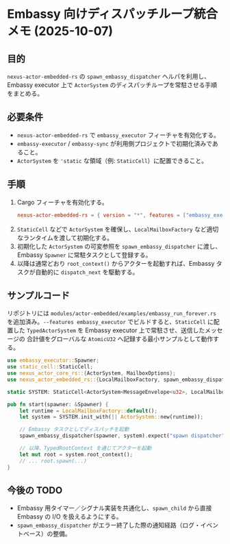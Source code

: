 # Embassy 向けディスパッチループ統合メモ (2025-10-07)

## 目的
`nexus-actor-embedded-rs` の `spawn_embassy_dispatcher` ヘルパを利用し、Embassy executor 上で
`ActorSystem` のディスパッチループを常駐させる手順をまとめる。

## 必要条件
- `nexus-actor-embedded-rs` で `embassy_executor` フィーチャを有効化する。
- `embassy-executor` / `embassy-sync` が利用側プロジェクトで初期化済みであること。
- `ActorSystem` を `'static` な領域（例: `StaticCell`）に配置できること。

## 手順
1. Cargo フィーチャを有効化する。
   ```toml
   nexus-actor-embedded-rs = { version = "*", features = ["embassy_executor"] }
   ```
2. `StaticCell` などで `ActorSystem` を確保し、`LocalMailboxFactory` など適切なランタイムを渡して初期化する。
3. 初期化した `ActorSystem` の可変参照を `spawn_embassy_dispatcher` に渡し、Embassy `Spawner` に常駐タスクとして登録する。
4. 以降は通常どおり `root_context()` からアクターを起動すれば、Embassy タスクが自動的に `dispatch_next` を駆動する。

## サンプルコード

リポジトリには `modules/actor-embedded/examples/embassy_run_forever.rs` を追加済み。`--features embassy_executor`
でビルドすると、`StaticCell` に配置した `TypedActorSystem` を Embassy executor 上で常駐させ、送信したメッセージの
合計値をグローバルな `AtomicU32` へ記録する最小サンプルとして動作する。

```rust
use embassy_executor::Spawner;
use static_cell::StaticCell;
use nexus_actor_core_rs::{ActorSystem, MailboxOptions};
use nexus_actor_embedded_rs::{LocalMailboxFactory, spawn_embassy_dispatcher};

static SYSTEM: StaticCell<ActorSystem<MessageEnvelope<u32>, LocalMailboxFactory>> = StaticCell::new();

pub fn start(spawner: &Spawner) {
    let runtime = LocalMailboxFactory::default();
    let system = SYSTEM.init_with(|| ActorSystem::new(runtime));

    // Embassy タスクとしてディスパッチを起動
    spawn_embassy_dispatcher(spawner, system).expect("spawn dispatcher");

    // 以降、TypedRootContext を通じてアクターを起動
    let mut root = system.root_context();
    // ... root.spawn(...)
}
```

## 今後の TODO
- Embassy 用タイマー／シグナル実装を共通化し、`spawn_child` から直接 Embassy の I/O を扱えるようにする。
- `spawn_embassy_dispatcher` がエラー終了した際の通知経路（ログ・イベントベース）の整備。
